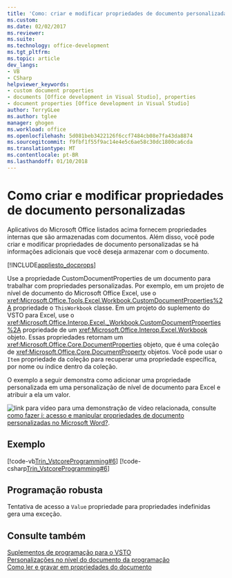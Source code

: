 ```yaml
---
title: 'Como: criar e modificar propriedades de documento personalizadas | Microsoft Docs'
ms.custom: 
ms.date: 02/02/2017
ms.reviewer: 
ms.suite: 
ms.technology: office-development
ms.tgt_pltfrm: 
ms.topic: article
dev_langs:
- VB
- CSharp
helpviewer_keywords:
- custom document properties
- documents [Office development in Visual Studio], properties
- document properties [Office development in Visual Studio]
author: TerryGLee
ms.author: tglee
manager: ghogen
ms.workload: office
ms.openlocfilehash: 5d081beb3422126f6ccf7484cb08e7fa43da8874
ms.sourcegitcommit: f9fbf1f55f9ac14e4e5c6ae58c30dc1800ca6cda
ms.translationtype: MT
ms.contentlocale: pt-BR
ms.lasthandoff: 01/10/2018
---
```

# <a name="how-to-create-and-modify-custom-document-properties"></a>Como criar e modificar propriedades de documento personalizadas
  Aplicativos do Microsoft Office listados acima fornecem propriedades internas que são armazenadas com documentos. Além disso, você pode criar e modificar propriedades de documento personalizadas se há informações adicionais que você deseja armazenar com o documento.  
  
 [!INCLUDE[appliesto_docprops](../vsto/includes/appliesto-docprops-md.md)]  
  
 Use a propriedade CustomDocumentProperties de um documento para trabalhar com propriedades personalizadas. Por exemplo, em um projeto de nível de documento do Microsoft Office Excel, use o <xref:Microsoft.Office.Tools.Excel.Workbook.CustomDocumentProperties%2A> propriedade o `ThisWorkbook` classe. Em um projeto do suplemento do VSTO para Excel, use o <xref:Microsoft.Office.Interop.Excel._Workbook.CustomDocumentProperties%2A> propriedade de um <xref:Microsoft.Office.Interop.Excel.Workbook> objeto. Essas propriedades retornam um <xref:Microsoft.Office.Core.DocumentProperties> objeto, que é uma coleção de <xref:Microsoft.Office.Core.DocumentProperty> objetos. Você pode usar o `Item` propriedade da coleção para recuperar uma propriedade específica, por nome ou índice dentro da coleção.  
  
 O exemplo a seguir demonstra como adicionar uma propriedade personalizada em uma personalização de nível de documento para Excel e atribuir a ela um valor.  
  
 ![link para vídeo](../vsto/media/playvideo.gif "link para vídeo") para uma demonstração de vídeo relacionada, consulte [como fazer i: acesso e manipular propriedades de documento personalizadas no Microsoft Word?](http://go.microsoft.com/fwlink/?LinkId=136772).  
  
## <a name="example"></a>Exemplo  
 [!code-vb[Trin_VstcoreProgramming#6](../vsto/codesnippet/VisualBasic/Trin_VstcoreProgrammingExcelVB/ThisWorkbook.vb#6)]
 [!code-csharp[Trin_VstcoreProgramming#6](../vsto/codesnippet/CSharp/Trin_VstcoreProgrammingExcelCS/ThisWorkbook.cs#6)]  
  
## <a name="robust-programming"></a>Programação robusta  
 Tentativa de acesso a `Value` propriedade para propriedades indefinidas gera uma exceção.  
  
## <a name="see-also"></a>Consulte também  
 [Suplementos de programação para o VSTO](../vsto/programming-vsto-add-ins.md)   
 [Personalizações no nível do documento da programação](../vsto/programming-document-level-customizations.md)   
 [Como ler e gravar em propriedades do documento](../vsto/how-to-read-from-and-write-to-document-properties.md)  
  
  